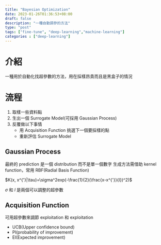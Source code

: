 ```yaml
---
title: "Bayesian Optimization"
date: 2023-01-26T01:36:53+08:00
draft: false
description: "一種自動調參的方法"
type: "post"
tags: ["fine-tune", "deep-learning","machine-learning"]
categories : ["deep-learning"]
---
```


# 介紹

一種用於自動化找超參數的方法，用在採樣昂貴而且是黑盒子的情況

# 流程

1. 取樣一些資料點
2. 生出一個 Surrogate Model(可採用 Gaussian Process)
3. 反覆做以下事情
    - 用 Acquisition Function 挑選下一個要採樣的點
    - 重新評估 Surrogate Model

## Gaussian Process

最終的 prediction 是一個 distribution 而不是單一個數字
生成方法需借助 kernel function，常用 RBF(Radial Basis Function)

$K(x, x^{'}|\tau)=\sigma^2exp(-\frac{1}{2}(\frac{x-x^{'}}{l})^2)$

$\sigma$ 和 $l$ 是兩個可以調整的超參數

## Acquisition Function
可用超參數來調節 exploitation 和 exploitation

- UCB(Upper confidence bound)
- PI(probability of improvement)
- EI(Expected improvement)